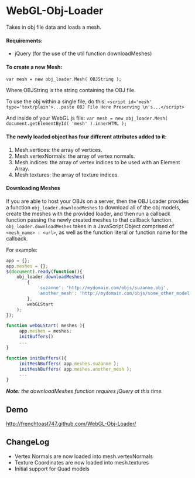 WebGL-Obj-Loader
================

Takes in obj file data and loads a mesh.

#### Requirements:
* jQuery (for the use of the util function downloadMeshes)

#### To create a new Mesh:

`var mesh = new obj_loader.Mesh( OBJString );`

Where OBJString is the string containing the OBJ file.

To use the obj within a single file, do this:
`<script id='mesh' type='text/plain'>...paste OBJ File Here Preserving \n's...</script>`

And inside of your WebGL js file:
`var mesh = new obj_loader.Mesh( document.getElementById( 'mesh' ).innerHTML );`

#### The newly loaded object has four different attributes added to it:

1. Mesh.vertices: the array of vertices.
2. Mesh.vertexNormals: the array of vertex normals.
3. Mesh.indices: the array of vertex indices to be used with an Element Array.
4. Mesh.textures: the array of texture indices.

#### Downloading Meshes

If you are able to host your OBJs on a server, then the OBJ Loader provides a function `obj_loader.downloadMeshes` to download all of the obj models, create the meshes with the provided loader, and then run a callback function passing the newly created meshes to that callback function. `obj_loader.downloadMeshes` takes in a JavaScript Object comprised of `<mesh_name> : <url>`, as well as the function literal or function name for the callback.

For example:
```javascript
app = {};
app.meshes = {};
$(document).ready(function(){
    obj_loader.downloadMeshes(
        {
            'suzanne': 'http://mydomain.com/objs/suzanne.obj',
            'another_mesh': 'http://mydomain.com/objs/some_other_model.objs'
        },
        webGLStart
    );
});

function webGLStart( meshes ){
     app.meshes = meshes;
     initBuffers()
     ...
}

function initBuffers(){
     initMeshBuffers( app.meshes.suzanne );
     initMeshBuffers( app.meshes.another_mesh );
     ...
}
```

***Note:** the downloadMeshes function requires jQuery at this time.*

## Demo
http://frenchtoast747.github.com/WebGL-Obj-Loader/

## ChangeLog
* Vertex Normals are now loaded into mesh.vertexNormals
* Texture Coordinates are now loaded into mesh.textures
* Initial support for Quad models